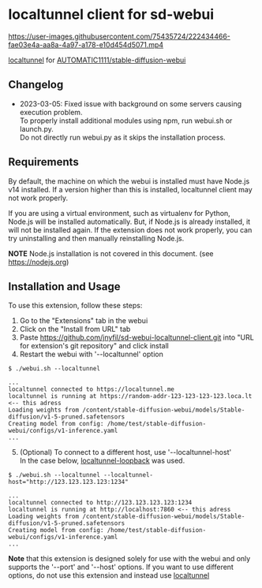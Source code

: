 # localtunnel client for sd-webui
https://user-images.githubusercontent.com/75435724/222434466-fae03e4a-aa8a-4a97-a178-e10d454d5071.mp4

[localtunnel](https://github.com/localtunnel/localtunnel) for [AUTOMATIC1111/stable-diffusion-webui](https://github.com/AUTOMATIC1111/stable-diffusion-webui)

## Changelog

 * 2023-03-05: Fixed issue with background on some servers causing execution problem.  
To properly install additional modules using npm, run webui.sh or launch.py.  
 Do not directly run webui.py as it skips the installation process.

## Requirements

By default, the machine on which the webui is installed must have Node.js v14 installed. If a version higher than this is installed, localtunnel client may not work properly.

If you are using a virtual environment, such as virtualenv for Python, Node.js will be installed automatically. But, if Node.js is already installed, it will not be installed again. If the extension does not work properly, you can try uninstalling and then manually reinstalling Node.js.

**NOTE** Node.js installation is not covered in this document. (see https://nodejs.org)

## Installation and Usage

To use this extension, follow these steps:

1. Go to the "Extensions" tab in the webui
2. Click on the "Install from URL" tab
3. Paste https://github.com/jnyfil/sd-webui-localtunnel-client.git into "URL for extension's git repository" and click install
4. Restart the webui with '--localtunnel' option

```shell
$ ./webui.sh --localtunnel

...
localtunnel connected to https://localtunnel.me
localtunnel is running at https://random-addr-123-123-123-123.loca.lt <-- this adress
Loading weights from /content/stable-diffusion-webui/models/Stable-diffusion/v1-5-pruned.safetensors
Creating model from config: /home/test/stable-diffusion-webui/configs/v1-inference.yaml
...
```
5. (Optional) To connect to a different host, use '--localtunnel-host'  
In the case below, [localtunnel-loopback](https://github.com/jnyfil/localtunnel-loopback) was used. 
```shell
$ ./webui.sh --localtunnel --localtunnel-host="http://123.123.123.123:1234"

...
localtunnel connected to http://123.123.123.123:1234
localtunnel is running at http://localhost:7860 <-- this adress
Loading weights from /content/stable-diffusion-webui/models/Stable-diffusion/v1-5-pruned.safetensors
Creating model from config: /home/test/stable-diffusion-webui/configs/v1-inference.yaml
...
```

**Note** that this extension is designed solely for use with the webui and only supports the '--port' and '--host' options. If you want to use different options, do not use this extension and instead use [localtunnel](https://github.com/localtunnel/localtunnel)